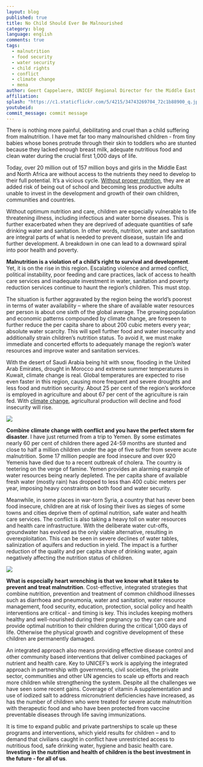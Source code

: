 ```yaml
---
layout: blog
published: true
title: No Child Should Ever Be Malnourished 
category: blog
language: english
comments: true
tags: 
  - malnutrition
  - food security
  - water security
  - child rights
  - conflict
  - climate change
  - mena
author: Geert Cappelaere, UNICEF Regional Director for the Middle East and North Africa
affiliation: 
splash: "https://c1.staticflickr.com/5/4215/34743269704_72c1b88900_q.jpg"
youtubeid: 
commit_message: commit message
---
```

There is nothing more painful, debilitating and cruel than a child suffering from malnutrition. I have met far too many malnourished children - from tiny babies whose bones protrude through their skin to toddlers who are stunted because they lacked enough breast milk, adequate nutritious food and clean water during the crucial first 1,000 days of life. <!-- more -->






Today, over 20 million out of 157 million boys and girls in the Middle East and North Africa are without access to the nutrients they need to develop to their full potential. It’s a vicious cycle. [Without proper nutrition](https://data.unicef.org/topic/nutrition/malnutrition/#%3E), they are at added risk of being out of school and becoming less productive adults unable to invest in the development and growth of their own children, communities and countries. 






Without optimum nutrition and care, children are especially vulnerable to life threatening illness, including infectious and water borne diseases. This is further exacerbated when they are deprived of adequate quantities of safe drinking water and sanitation. In other words, nutrition, water and sanitation are integral parts of what is needed to prevent disease, sustain life and further development. A breakdown in one can lead to a downward spiral into poor health and poverty.






**Malnutrition is a violation of a child’s right to survival and development**.  Yet, it is on the rise in this region. Escalating violence and armed conflict, political instability, poor feeding and care practices, lack of access to health care services and inadequate investment in water, sanitation and poverty reduction services continue to haunt the region’s children. This must stop.






The situation is further aggravated by the region being the world’s poorest in terms of water availability – where the share of available water resources per person is about one sixth of the global average. The growing population and economic patterns compounded by climate change, are foreseen to further reduce the per capita share to about 200 cubic meters every year; absolute water scarcity. This will spell further food and water insecurity and additionally strain children’s nutrition status. To avoid it, we must make immediate and concerted efforts to adequately manage the region’s water resources and improve water and sanitation services. 






With the desert of Saudi Arabia being hit with snow, flooding in the United Arab Emirates, drought in Morocco and extreme summer temperatures in Kuwait, climate change is real. Global temperatures are expected to rise even faster in this region, causing more frequent and severe droughts and less food and nutrition security. About 25 per cent of the region’s workforce is employed in agriculture and about 67 per cent of the agriculture is rain fed. With [climate change](http://www.worldbank.org/en/news/feature/2016/11/15/a-new-plan-to-support-action-on-climate-change-in-the-arab-world), agricultural production will decline and food insecurity will rise. 




![](https://c1.staticflickr.com/5/4236/35291371201_df5327dfb8.jpg) 





**Combine climate change with conflict and you have the perfect storm for disaster**. I have just returned from a trip to Yemen. By some estimates nearly 60 per cent of children there aged 24-59 months are stunted and close to half a million children under the age of five suffer from severe acute malnutrition. Some 17 million people are food insecure and over 920 Yemenis have died due to a recent outbreak of cholera. The country is teetering on the verge of famine. Yemen provides an alarming example of water resources being nearly depleted. The per capita share of available fresh water (mostly rain) has dropped to less than 400 cubic meters per year, imposing heavy constraints on both food and water security. 






Meanwhile, in some places in war-torn Syria, a country that has never been food insecure, children are at risk of losing their lives as sieges of some towns and cities deprive them of optimal nutrition, safe water and health care services. The conflict is also taking a heavy toll on water resources and health care infrastructure. With the deliberate water cut-offs, groundwater has evolved as the only viable alternative, resulting in overexploitation. This can be seen in severe declines of water tables, salinization of aquifers and reduction in yield. The impact is a further reduction of the quality and per capita share of drinking water, again negatively affecting the nutrition status of children.




![](https://c1.staticflickr.com/5/4284/35291769621_23be18751c.jpg) 




**What is especially heart wrenching is that we know what it takes to prevent and treat malnutrition**. Cost-effective, integrated strategies that combine nutrition, prevention and treatment of common childhood illnesses such as diarrhoea and pneumonia, water and sanitation, water resource management, food security, education, protection, social policy and health interventions are critical - and timing is key. This includes keeping mothers healthy and well-nourished during their pregnancy so they can care and provide optimal nutrition to their children during the critical 1,000 days of life. Otherwise the physical growth and cognitive development of these children are permanently damaged. 







An integrated approach also means providing effective disease control and other community based interventions that deliver combined packages of nutrient and health care.  Key to UNICEF’s work is applying the integrated approach in partnership with governments, civil societies, the private sector, communities and other UN agencies to scale up efforts and reach more children while strengthening the system.
Despite all the challenges we have seen some recent gains. Coverage of vitamin A supplementation and use of iodized salt to address micronutrient deficiencies have increased, as has the number of children who were treated for severe acute malnutrition with therapeutic food and who have been protected from vaccine preventable diseases through life saving immunizations.






It is time to expand public and private partnerships to scale up these programs and interventions, which yield results for children – and to demand that civilians caught in conflict have unrestricted access to nutritious food, safe drinking water, hygiene and basic health care.  **Investing in the nutrition and health of children is the best investment in the future - for all of us**.